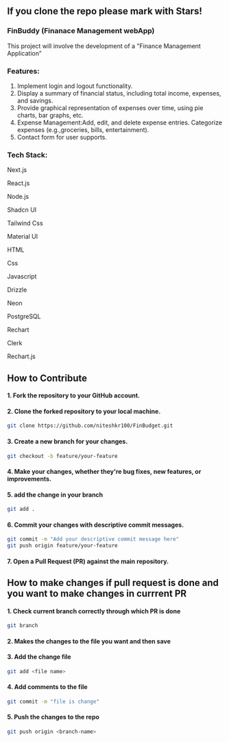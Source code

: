 ## If you clone the repo please mark with Stars!

### FinBuddy (Finanace Management webApp)
This project will involve the development of a "Finance Management Application”


### Features:
1. Implement login and logout functionality.
2. Display a summary of financial status, including total income, expenses, and savings.
3. Provide graphical representation of expenses over time, using pie charts, bar graphs, etc.
4. Expense Management:Add, edit, and delete expense entries. Categorize expenses (e.g.,groceries, bills, entertainment).
5. Contact form for user supports.

### Tech Stack:
  Next.js

  React.js

  Node.js

  Shadcn UI

  Tailwind Css

  Material UI

  HTML

  Css

  Javascript

  Drizzle

  Neon

  PostgreSQL

  Rechart

  Clerk

  Rechart.js


## How to Contribute

   #### 1. Fork the repository to your GitHub account.
   #### 2. Clone the forked repository to your local machine.
   ```bash
   git clone https://github.com/niteshkr100/FinBudget.git
   ```
   #### 3. Create a new branch for your changes.
   ```bash
   git checkout -b feature/your-feature
   ```
   #### 4. Make your changes, whether they're bug fixes, new features, or improvements.
   #### 5. add the change in your branch
   ```bash
   git add .
   ```
   #### 6. Commit your changes with descriptive commit messages.
   ```bash
   git commit -m "Add your descriptive commit message here"
   git push origin feature/your-feature
   ```
   #### 7. Open a Pull Request (PR) against the main repository.
   

## How to make changes if pull request is done and you want to make changes in currrent PR

 #### 1. Check current branch correctly through  which PR is done
   ```bash
   git branch
   ```
#### 2. Makes the changes to the file you want and then save
#### 3. Add the change file
   ```bash
   git add <file name>
   ```
#### 4. Add comments to the file
   ```bash
   git commit -m "file is change"
   ```
#### 5. Push the changes to the repo
   ```bash
   git push origin <branch-name> 
   ```
    
 
